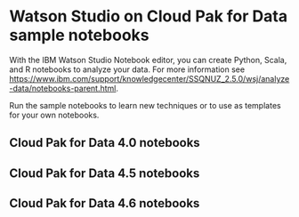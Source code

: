 # Watson Studio on Cloud Pak for Data sample notebooks

With the IBM Watson Studio Notebook editor, you can create Python, Scala, and R notebooks to analyze your data. For more information see https://www.ibm.com/support/knowledgecenter/SSQNUZ_2.5.0/wsj/analyze-data/notebooks-parent.html.

Run the sample notebooks to learn new techniques or to use as templates for your own notebooks.

## Cloud Pak for Data 4.0 notebooks

<!--Add link to readme -->

## Cloud Pak for Data 4.5 notebooks

<!--Add link to readme -->

## Cloud Pak for Data 4.6 notebooks

<!--Add link to readme -->
